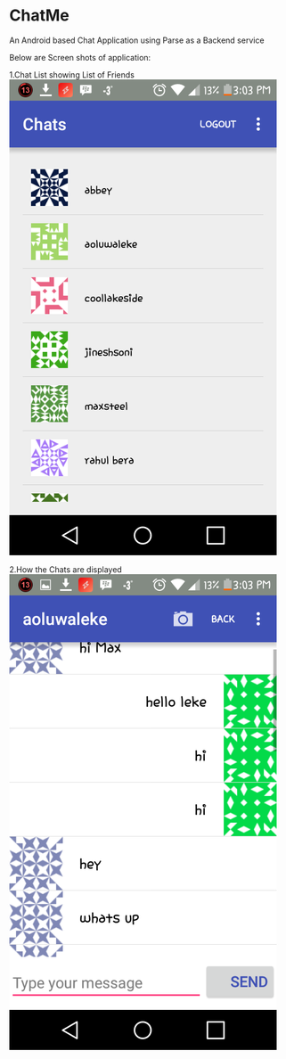 # ChatMe
An Android based Chat Application using Parse as a Backend service

Below are Screen shots of application:

1.Chat List showing List of Friends
![Alt text](https://github.com/ainaleke/ChatMe/blob/master/app/screenshots/Screenshot_2016-01-23-15-03-04.png "Optional title")

2.How the Chats are displayed
![Alt text](https://github.com/ainaleke/ChatMe/blob/master/app/screenshots/Screenshot_2016-01-23-15-03-26.png "Optional title")

